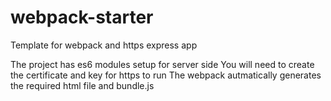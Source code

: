 # webpack-starter
Template for webpack and https express app

The project has es6 modules setup for server side
You will need to create the certificate and key for https to run
The webpack autmatically generates the required html file and bundle.js

